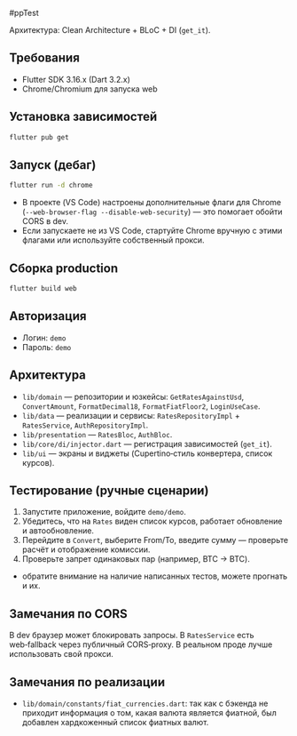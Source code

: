 #ppTest

Архитектура: Clean Architecture + BLoC + DI (`get_it`).

## Требования
- Flutter SDK 3.16.x (Dart 3.2.x)
- Chrome/Chromium для запуска web


## Установка зависимостей
```bash
flutter pub get
```

## Запуск (дебаг)
```bash
flutter run -d chrome
```
- В проекте (VS Code) настроены дополнительные флаги для Chrome (`--web-browser-flag --disable-web-security`) — это помогает обойти CORS в dev.
- Если запускаете не из VS Code, стартуйте Chrome вручную с этими флагами или используйте собственный прокси.

## Сборка production
```bash
flutter build web
```


## Авторизация
- Логин: `demo`
- Пароль: `demo`


## Архитектура
- `lib/domain` — репозитории и юзкейсы: `GetRatesAgainstUsd`, `ConvertAmount`, `FormatDecimal18`, `FormatFiatFloor2`, `LoginUseCase`.
- `lib/data` — реализации и сервисы: `RatesRepositoryImpl` + `RatesService`, `AuthRepositoryImpl`.
- `lib/presentation` — `RatesBloc`, `AuthBloc`.
- `lib/core/di/injector.dart` — регистрация зависимостей (`get_it`).
- `lib/ui` — экраны и виджеты (Cupertino‑стиль конвертера, список курсов).

## Тестирование (ручные сценарии)
1. Запустите приложение, войдите `demo/demo`.
2. Убедитесь, что на `Rates` виден список курсов, работает обновление и автообновление.
3. Перейдите в `Convert`, выберите From/To, введите сумму — проверьте расчёт и отображение комиссии.
4. Проверьте запрет одинаковых пар (например, BTC → BTC).
+ обратите внимание на наличие написанных тестов, можете прогнать и их.

## Замечания по CORS
В dev браузер может блокировать запросы. В `RatesService` есть web‑fallback через публичный CORS‑proxy. В реальном проде лучше использовать свой прокси.

## Замечания по реализации

- `lib/domain/constants/fiat_currencies.dart`: так как с бэкенда не приходит информация о том, какая валюта является фиатной, был добавлен хардкоженный список фиатных валют. 